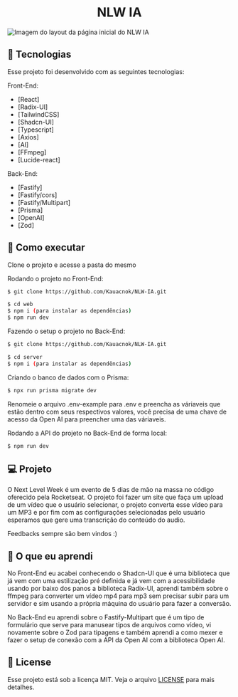 <p align='center'> 
	<h1 align='center'>NLW IA</h1>
	<img src="https://i.imgur.com/sBCneOa.png" alt="Imagem do layout da página inicial do NLW IA" />
</p>

## 🧪 Tecnologias

Esse projeto foi desenvolvido com as seguintes tecnologias:

Front-End:
- [React]
- [Radix-UI]
- [TailwindCSS]
- [Shadcn-UI]
- [Typescript]
- [Axios]
- [AI]
- [FFmpeg]
- [Lucide-react]

Back-End:
- [Fastify]
- [Fastify/cors]
- [Fastify/Multipart]
- [Prisma]
- [OpenAI]
- [Zod]

## 🚀 Como executar

Clone o projeto e acesse a pasta do mesmo

Rodando o projeto no Front-End:
```bash
$ git clone https://github.com/Kauacnok/NLW-IA.git

$ cd web
$ npm i (para instalar as dependências)
$ npm run dev
````

Fazendo o setup o projeto no Back-End:
```bash
$ git clone https://github.com/Kauacnok/NLW-IA.git

$ cd server
$ npm i (para instalar as dependências)
```` 

Criando o banco de dados com o Prisma: 

```bash
$ npx run prisma migrate dev
```

Renomeie o arquivo .env-example para .env e preencha as váriaveis que estão dentro com seus respectivos valores, você precisa de uma chave de acesso da Open AI para preencher uma das váriaveis.

Rodando a API do projeto no Back-End de forma local:

```bash
$ npm run dev
```

## 💻 Projeto

O Next Level Week é um evento de 5 dias de mão na massa no código oferecido pela Rocketseat. O projeto foi fazer um site que faça um upload de um vídeo que o usuário selecionar, o projeto converta esse vídeo para um MP3 e por fim com as configurações selecionadas pelo usuário esperamos que gere uma transcrição do conteúdo do audio.

Feedbacks sempre são bem vindos :)

## 📖 O que eu aprendi

No Front-End eu acabei conhecendo o Shadcn-UI que é uma biblioteca que já vem com uma estilização pré definida e já vem com a acessibilidade usando por baixo dos panos a biblioteca Radix-UI, aprendi também sobre o ffmpeg para converter um vídeo mp4 para mp3 sem precisar subir para um servidor e sim usando a própria máquina do usuário para fazer a conversão.

No Back-End eu aprendi sobre o Fastify-Multipart que é um tipo de formulário que serve para manusear tipos de arquivos como vídeo, vi novamente sobre o Zod para tipagens e também aprendi a como mexer e fazer o setup de conexão com a API da Open AI com a biblioteca Open AI.

## 📝 License

Esse projeto está sob a licença MIT. Veja o arquivo [LICENSE](https://github.com/Kauacnok/NLW-IA/blob/main/license) para mais detalhes.
